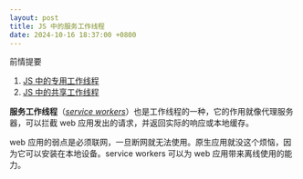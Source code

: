 ```yaml
---
layout: post
title: JS 中的服务工作线程
date: 2024-10-16 18:37:00 +0800
---
```


前情提要

1. [JS 中的专用工作线程](https://www.1zh.tech/2024/10/12/dedicated-worker.html)
2. [JS 中的共享工作线程](https://www.1zh.tech/2024/10/14/sharedworker.html)

**服务工作线程**（*[service workers](https://developer.mozilla.org/en-US/docs/Web/API/Service_Worker_API/Using_Service_Workers)*）也是工作线程的一种，它的作用就像代理服务器，可以拦截 web 应用发出的请求，并返回实际的响应或本地缓存。

web 应用的弱点是必须联网，一旦断网就无法使用。原生应用就没这个烦恼，因为它可以安装在本地设备。service workers 可以为 web 应用带来离线使用的能力。